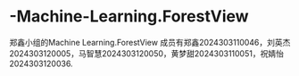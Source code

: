 # -Machine-Learning.ForestView
郑鑫小组的Machine Learning.ForestView
成员有郑鑫2024303110046，刘英杰2024303120005，马智慧2024303120050，黄梦甜2024303110051，祝婧怡2024303120036.
